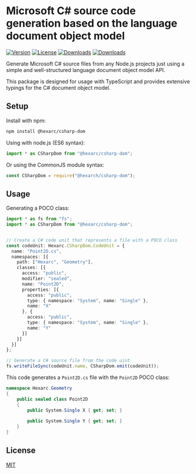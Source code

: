 Microsoft C# source code generation based on the language document object model
======================================================

[![Version](http://img.shields.io/npm/v/csharp-dom.svg)](https://www.npmjs.org/package/@hexarc/csharp-dom)
[![License](http://img.shields.io/:license-mit-blue.svg)](http://badges.mit-license.org)
[![Downloads](http://img.shields.io/npm/dm/csharp-dom.svg)](https://npmjs.org/package/@hexarc/csharp-dom)
[![Downloads](http://img.shields.io/npm/dt/csharp-dom.svg)](https://npmjs.org/package/@hexarc/csharp-dom)

Generate Microsoft C# source files from any Node.js projects just using a simple and well-structured language document object model API.

This package is designed for usage with TypeScript and provides extensive typings for the C# document object model.

## Setup
Install with npm:

```sh
npm install @hexarc/csharp-dom
```

Using with node.js (ES6 syntax):

```js
import * as CSharpDom from "@hexarc/csharp-dom";
```

Or using the CommonJS module syntax:

```js
const CSharpDom = require("@hexarch/csharp-dom");
```

## Usage
Generating a POCO class:
```ts
import * as fs from "fs";
import * as CSharpDom from "@hexarc/csharp-dom";


// Create a C# code unit that represents a file with a POCO class
const codeUnit: Hexarc.CSharpDom.CodeUnit = {
  name: "Point2D.cs",
  namespaces: [{
    path: ["Hexarc", "Geometry"],
    classes: [{
      access: "public",
      modifier: "sealed",
      name: "Point2D",
      properties: [{
        access: "public",
        type: { namespace: "System", name: "Single" },
        name: "X"
      }, {
        access: "public",
        type: { namespace: "System", name: "Single" },
        name: "Y"
      }]
    }]
  }]
};

// Generate a C# source file from the code uint
fs.writeFileSync(codeUnit.name, CSharpDom.emit(codeUnit));
```

This code generates a `Point2D.cs` file with the `Point2D` POCO class:
```cs
namespace Hexarc.Geometry
{
    public sealed class Point2D
    {
        public System.Single X { get; set; }
        
        public System.Single Y { get; set; }
    }
}
```

## License

[MIT](LICENSE)